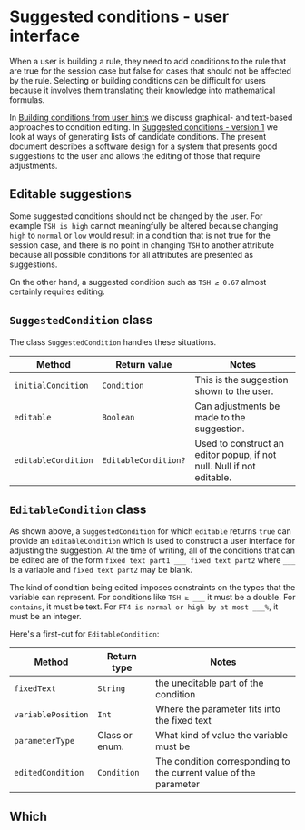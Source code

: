 # Suggested conditions - user interface
When a user is building a rule, they need to add conditions to the rule
that are true for the session case but false for cases that should not be
affected by the rule. Selecting or building conditions can be difficult for
users because it involves them translating their knowledge into mathematical
formulas. 

In [Building conditions from user hints](building_conditions_from_user_hints.md)
we discuss graphical- and text-based approaches to condition editing. 
In [Suggested conditions - version 1](suggested_conditions_version_1.md) we
look at ways of generating lists of candidate conditions.
The present document describes a software design for a system that presents
good suggestions to the user and allows the editing of those that require adjustments.

## Editable suggestions
Some suggested conditions should not be changed by the user. For example
`TSH is high` cannot meaningfully be altered because changing `high` to
`normal` or `low` would result in a condition that is not true for the 
session case, and there is no point in changing `TSH` to another attribute
because all possible conditions for all attributes are presented as
suggestions.

On the other hand, a suggested condition such as `TSH ≥ 0.67` almost
certainly requires editing.

## `SuggestedCondition` class
The class `SuggestedCondition` handles these situations.

| Method             | Return value         | Notes                                                                 |
|--------------------|----------------------|-----------------------------------------------------------------------|
| `initialCondition` | `Condition`          | This is the suggestion shown to the user.                             |
| `editable`         | `Boolean`            | Can adjustments be made to the suggestion.                            |
| `editableCondition`| `EditableCondition?` | Used to construct an editor popup, if not null. Null if not editable. |

## `EditableCondition` class
As shown above, a `SuggestedCondition` for which `editable` returns `true` can provide
an `EditableCondition` which is used to construct a user interface for adjusting the suggestion.
At the time of writing, all of the conditions that can be edited are of the form
`fixed text part1 ___ fixed text part2` where `___` is a variable and `fixed text part2`
may be blank. 

The kind of condition being edited imposes constraints on the types that the variable can represent.
For conditions like `TSH ≥ ___` it must be a double.
For `contains`, it must be text.
For `FT4 is normal or high by at most ___%`, it must be an integer.

Here's a first-cut for `EditableCondition`:

| Method             | Return type    | Notes                                                            |
|--------------------|----------------|------------------------------------------------------------------|
| `fixedText`        | `String`       | the uneditable part of the condition                             |
| `variablePosition` | `Int`          | Where the parameter fits into the fixed text                     |
| `parameterType`    | Class or enum. | What kind of value the variable must be                          |
| `editedCondition`  | `Condition`    | The condition corresponding to the current value of the parameter|

## Which 

